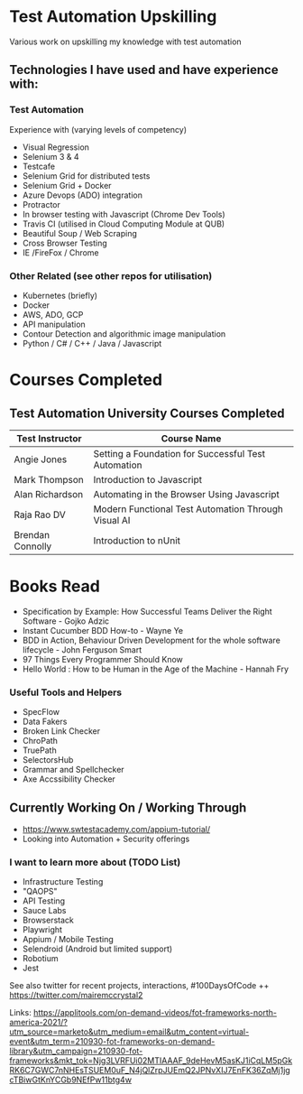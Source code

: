 
# Test Automation Upskilling

Various work on upskilling my knowledge with test automation 

## Technologies I have used and have experience with: 

### Test Automation
Experience with (varying levels of competency) 
- Visual Regression 
- Selenium 3 & 4 
- Testcafe 
- Selenium Grid for distributed tests
- Selenium Grid + Docker
- Azure Devops (ADO) integration 
- Protractor
- In browser testing with Javascript (Chrome Dev Tools) 
- Travis CI (utilised in Cloud Computing Module at QUB) 
- Beautiful Soup / Web Scraping 
- Cross Browser Testing 
- IE /FireFox / Chrome

### Other Related (see other repos for utilisation)
- Kubernetes (briefly)
- Docker 
- AWS, ADO, GCP
- API manipulation 
- Contour Detection and algorithmic image manipulation 
- Python / C# / C++ / Java / Javascript 


# Courses Completed

## Test Automation University Courses Completed


| Test Instructor | Course Name  |
|--|--|
| Angie Jones  | Setting a Foundation for Successful Test Automation  |
| Mark Thompson | Introduction to Javascript |
| Alan Richardson | Automating in the Browser Using Javascript |
| Raja Rao DV | Modern Functional Test Automation Through Visual AI |
| Brendan Connolly | Introduction to nUnit |


# Books Read

- Specification by Example: How Successful Teams Deliver the Right Software - Gojko Adzic
- Instant Cucumber BDD How-to - Wayne Ye 
- BDD in Action, Behaviour Driven Development for the whole software lifecycle - John Ferguson Smart 
- 97 Things Every Programmer Should Know
- Hello World : How to be Human in the Age of the Machine - Hannah Fry

### Useful Tools and Helpers
- SpecFlow
- Data Fakers 
- Broken Link Checker
- ChroPath 
- TruePath
- SelectorsHub
- Grammar and Spellchecker
- Axe Accssibility Checker

## Currently Working On / Working Through
- https://www.swtestacademy.com/appium-tutorial/
- Looking into Automation + Security offerings 

### I want to learn more about (TODO List) 
- Infrastructure Testing 
- "QAOPS"
- API Testing 
- Sauce Labs
- Browserstack
- Playwright
- Appium / Mobile Testing 
- Selendroid (Android but limited support) 
- Robotium 
- Jest

See also twitter for recent projects, interactions, #100DaysOfCode ++ 
https://twitter.com/mairemccrystal2

Links: 
https://applitools.com/on-demand-videos/fot-frameworks-north-america-2021/?utm_source=marketo&utm_medium=email&utm_content=virtual-event&utm_term=210930-fot-frameworks-on-demand-library&utm_campaign=210930-fot-frameworks&mkt_tok=Njg3LVRFUi02MTIAAAF_9deHevM5asKJ1iCqLM5pGkRK6C7GWC7nNHEsTSUEM0uF_N4jQlZrpJUEmQ2JPNvXIJ7EnFK36ZqMj1jgcTBiwGtKnYCGb9NEfPw11btg4w
